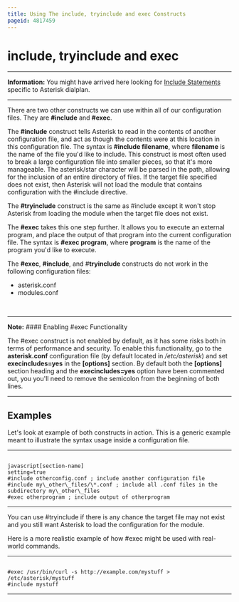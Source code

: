 ```yaml
---
title: Using The include, tryinclude and exec Constructs
pageid: 4817459
---
```


include, tryinclude and exec
============================




---


**Information:**  You might have arrived here looking for [Include Statements](/Configuration/Dialplan/Include-Statements) specific to Asterisk dialplan.

  



---


There are two other constructs we can use within all of our configuration files. They are **#include** and **#exec**.

The **#include** construct tells Asterisk to read in the contents of another configuration file, and act as though the contents were at this location in this configuration file. The syntax is **#include filename**, where **filename** is the name of the file you'd like to include. This construct is most often used to break a large configuration file into smaller pieces, so that it's more manageable. The asterisk/star character will be parsed in the path, allowing for the inclusion of an entire directory of files. If the target file specified does not exist, then Asterisk will not load the module that contains configuration with the #include directive.

The **#tryinclude** construct is the same as #include except it won't stop Asterisk from loading the module when the target file does not exist.

The **#exec** takes this one step further. It allows you to execute an external program, and place the output of that program into the current configuration file. The syntax is **#exec program**, where **program** is the name of the program you'd like to execute.

The **#exec**, **#include**, and #**tryinclude** constructs do not work in the following configuration files:

* asterisk.conf
* modules.conf

 




---

**Note:**  #### Enabling #exec Functionality

The #exec construct is not enabled by default, as it has some risks both in terms of performance and security. To enable this functionality, go to the **asterisk.conf** configuration file (by default located in */etc/asterisk*) and set **execincludes=yes** in the **[options]** section. By default both the **[options]** section heading and the **execincludes=yes** option have been commented out, you you'll need to remove the semicolon from the beginning of both lines.

  



---


Examples
--------

Let's look at example of both constructs in action. This is a generic example meant to illustrate the syntax usage inside a configuration file.




---

  
  


```

javascript[section-name]
setting=true
#include otherconfig.conf ; include another configuration file
#include my\_other\_files/\*.conf ; include all .conf files in the subdirectory my\_other\_files
#exec otherprogram ; include output of otherprogram

```



---


You can use #tryinclude if there is any chance the target file may not exist and you still want Asterisk to load the configuration for the module.

Here is a more realistic example of how #exec might be used with real-world commands.




---

  
  


```

#exec /usr/bin/curl -s http://example.com/mystuff > /etc/asterisk/mystuff
#include mystuff

```



---


